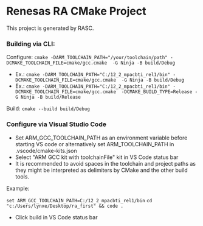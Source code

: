 # Renesas RA CMake Project

This project is generated by RASC.

###  Building via CLI:
Configure: ```cmake -DARM_TOOLCHAIN_PATH="/your/toolchain/path" -DCMAKE_TOOLCHAIN_FILE=cmake/gcc.cmake  -G Ninja -B build/Debug```

- Ex.: ```cmake -DARM_TOOLCHAIN_PATH="C:/12_2_mpacbti_rel1/bin" -DCMAKE_TOOLCHAIN_FILE=cmake/gcc.cmake  -G Ninja -B build/Debug```
- Ex.: ```cmake -DARM_TOOLCHAIN_PATH="C:/12_2_mpacbti_rel1/bin" -DCMAKE_TOOLCHAIN_FILE=cmake/gcc.cmake  -DCMAKE_BUILD_TYPE=Release -G Ninja -B build/Release```

Build: ```cmake --build build/Debug```


### Configure via Visual Studio Code
- Set ARM_GCC_TOOLCHAIN_PATH as an environment variable before starting VS code or alternatively set ARM_TOOLCHAIN_PATH in .vscode/cmake-kits.json
- Select "ARM GCC kit with toolchainFile" kit in VS Code status bar
- It is recommended to avoid spaces in the toolchain and project paths as they might be interpreted as delimiters by CMake and the other build tools.

Example:

```set ARM_GCC_TOOLCHAIN_PATH=C:/12_2_mpacbti_rel1/bin```
```cd "c:/Users/lynxe/Desktop/ra_first" && code .```

- Click build in VS Code status bar
